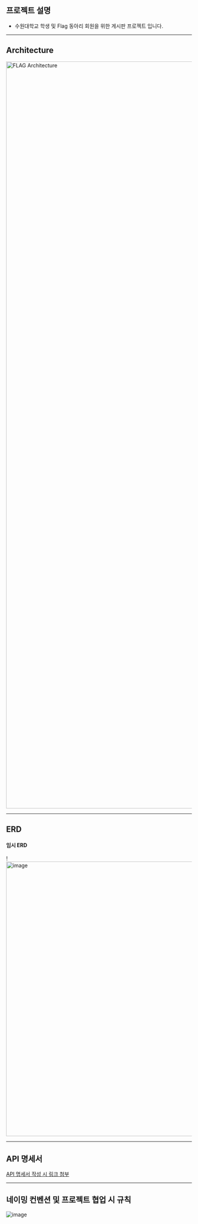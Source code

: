 ## 프로젝트 설명

* 수원대학교 학생 및 Flag 동아리 회원을 위한 게시판 프로젝트 입니다.

---

## Architecture 
<img width="2026" alt="FLAG Architecture" src="https://user-images.githubusercontent.com/48430781/210846116-bf33949a-adbf-4a1b-8012-8d6adc8735d6.png">


---

## ERD
#### 임시 ERD
!<img width="745" alt="image" src="https://user-images.githubusercontent.com/81742959/202502959-1e4fdd85-404b-4d38-980b-cce264db2015.png">

---

## API 명세서

[API 명세서 작성 시 링크 첨부]()

---

## 네이밍 컨벤션 및 프로젝트 협업 시 규칙
![image](https://user-images.githubusercontent.com/81742959/202502783-ce793b7d-cbfe-40d1-ae32-636ee3efd778.png)

